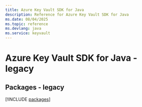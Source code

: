 ```yaml
---
title: Azure Key Vault SDK for Java
description: Reference for Azure Key Vault SDK for Java
ms.date: 08/04/2025
ms.topic: reference
ms.devlang: java
ms.service: keyvault
---
```

# Azure Key Vault SDK for Java - legacy
## Packages - legacy
[!INCLUDE [packages](key-vault-index.md)]